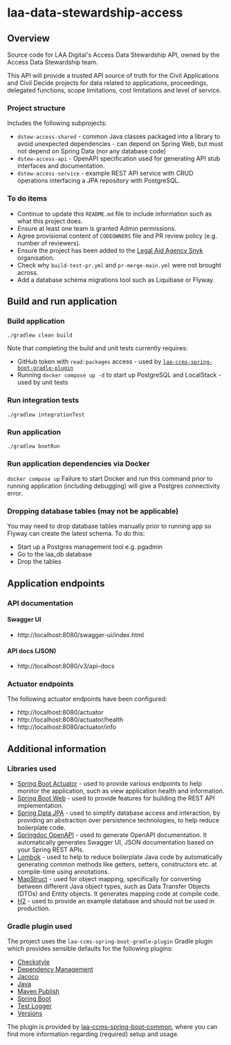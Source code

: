 # laa-data-stewardship-access

## Overview

Source code for LAA Digital's Access Data Stewardship API, owned by the Access Data Stewardship team.

This API will provide a trusted API source of truth for the Civil Applications and Civil Decide projects for data
related to applications, proceedings, delegated functions, scope limitations, cost limitations and level of service.

### Project structure
Includes the following subprojects:

- `dstew-access-shared` - common Java classes packaged into a library to avoid unexpected dependencies - can depend
  on Spring Web, but must not depend on Spring Data (nor any database code)
- `dstew-access-api` - OpenAPI specification used for generating API stub interfaces and documentation.
- `dstew-access-service` - example REST API service with CRUD operations interfacing a JPA repository with PostgreSQL.

### To do items
- Continue to update this `README.md` file to include information such as what this project does.
- Ensure at least one team is granted Admin permissions.
- Agree provisional content of `CODEOWNERS` file and PR review policy (e.g. number of reviewers).
- Ensure the project has been added to the [Legal Aid Agency Snyk](https://app.snyk.io/org/legal-aid-agency) organisation.
- Check why `build-test-pr.yml` and `pr-merge-main.yml` were not brought across.
- Add a database schema migrations tool such as Liquibase or Flyway.

## Build and run application

### Build application
`./gradlew clean build`

Note that completing the build and unit tests currently requires:
- GitHub token with `read:packages` access - used by [`laa-ccms-spring-boot-gradle-plugin`](#gradle-plugin-used)
- Running `docker compose up -d` to start up PostgreSQL and LocalStack - used by unit tests

### Run integration tests
`./gradlew integrationTest`

### Run application
`./gradlew bootRun`

### Run application dependencies via Docker
`docker compose up`
Failure to start Docker and run this command prior to running application (including debugging) will give a Postgres connectivity error. 

### Dropping database tables (may not be applicable)
You may need to drop database tables manually prior to running app so Flyway can create the latest schema. To do this:
- Start up a Postgres management tool e.g. pgadmin
- Go to the laa_db database
- Drop the tables

## Application endpoints

### API documentation
#### Swagger UI
- http://localhost:8080/swagger-ui/index.html
#### API docs (JSON)
- http://localhost:8080/v3/api-docs

### Actuator endpoints
The following actuator endpoints have been configured:
- http://localhost:8080/actuator
- http://localhost:8080/actuator/health
- http://localhost:8080/actuator/info

## Additional information

### Libraries used
- [Spring Boot Actuator](https://docs.spring.io/spring-boot/reference/actuator/index.html) - used to provide various endpoints to help monitor the application, such as view application health and information.
- [Spring Boot Web](https://docs.spring.io/spring-boot/reference/web/index.html) - used to provide features for building the REST API implementation.
- [Spring Data JPA](https://docs.spring.io/spring-data/jpa/reference/jpa.html) - used to simplify database access and interaction, by providing an abstraction over persistence technologies, to help reduce boilerplate code.
- [Springdoc OpenAPI](https://springdoc.org/) - used to generate OpenAPI documentation. It automatically generates Swagger UI, JSON documentation based on your Spring REST APIs.
- [Lombok](https://projectlombok.org/) - used to help to reduce boilerplate Java code by automatically generating common
  methods like getters, setters, constructors etc. at compile-time using annotations.
- [MapStruct](https://mapstruct.org/) - used for object mapping, specifically for converting between different Java object types, such as Data Transfer Objects (DTOs)
  and Entity objects. It generates mapping code at compile code.
- [H2](https://www.h2database.com/html/main.html) - used to provide an example database and should not be used in production.

### Gradle plugin used
The project uses the `laa-ccms-spring-boot-gradle-plugin` Gradle plugin which provides
sensible defaults for the following plugins:

- [Checkstyle](https://docs.gradle.org/current/userguide/checkstyle_plugin.html)
- [Dependency Management](https://plugins.gradle.org/plugin/io.spring.dependency-management)
- [Jacoco](https://docs.gradle.org/current/userguide/jacoco_plugin.html)
- [Java](https://docs.gradle.org/current/userguide/java_plugin.html)
- [Maven Publish](https://docs.gradle.org/current/userguide/publishing_maven.html)
- [Spring Boot](https://plugins.gradle.org/plugin/org.springframework.boot)
- [Test Logger](https://github.com/radarsh/gradle-test-logger-plugin)
- [Versions](https://github.com/ben-manes/gradle-versions-plugin)

The plugin is provided by [laa-ccms-spring-boot-common](https://github.com/ministryofjustice/laa-ccms-spring-boot-common), where you can find
more information regarding (required) setup and usage.
